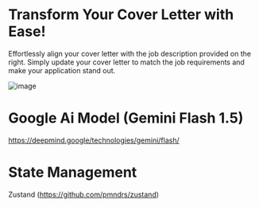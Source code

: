 # Transform Your Cover Letter with Ease!

Effortlessly align your cover letter with the job description provided on the right. Simply update your cover letter to match the job requirements and make your application stand out.

![image](https://github.com/user-attachments/assets/b5caa128-b4a6-4e3c-946a-5f048504fe5d)

# Google Ai Model (Gemini Flash 1.5)
https://deepmind.google/technologies/gemini/flash/

# State Management
Zustand (https://github.com/pmndrs/zustand)